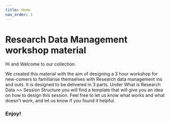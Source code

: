 ```yaml
---
title: Home
nav_order: 1
---
```


# Research Data Management workshop material
Hi and Welcome to our collection. 

We created this material with the aim of designing a 3 hour workshop for new-comers to familiarise themselves with Research data management ins and outs. 
It is designed to be delivered in 3 parts. Under What is Research Data >> Session Structure you will find a template that will give you an idea on how to design this session. 
Feel free to let us know what works and what doesn't work, and let us know if you found it helpful.

### Enjoy! 
